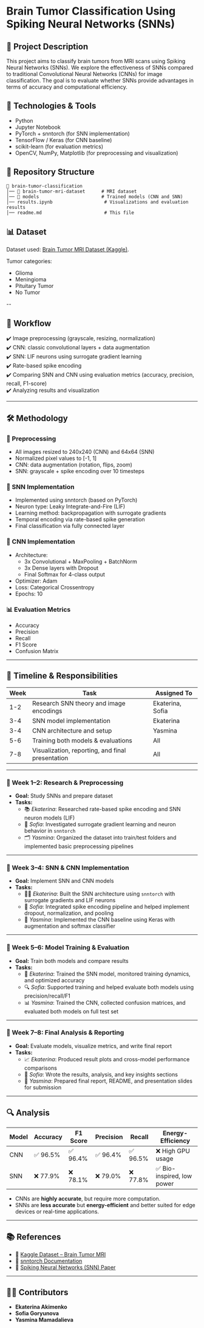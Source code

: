 # Brain Tumor Classification Using Spiking Neural Networks (SNNs)

## 📌 Project Description

This project aims to classify brain tumors from MRI scans using Spiking Neural Networks (SNNs). We explore the effectiveness of SNNs compared to traditional Convolutional Neural Networks (CNNs) for image classification. The goal is to evaluate whether SNNs provide advantages in terms of accuracy and computational efficiency.

## 🔧 Technologies & Tools

- Python
- Jupyter Notebook
- PyTorch + snntorch (for SNN implementation)
- TensorFlow / Keras (for CNN baseline)
- scikit-learn (for evaluation metrics)
- OpenCV, NumPy, Matplotlib (for preprocessing and visualization)

## 📂 Repository Structure

```
📁 brain-tumor-classification
│── 📁 brain-tumor-mri-dataset      # MRI dataset
│── 📁 models                       # Trained models (CNN and SNN)
│── results.ipynb                   # Visualizations and evaluation results
│── readme.md                       # This file
```

## 📊 Dataset

Dataset used: [Brain Tumor MRI Dataset (Kaggle)](https://www.kaggle.com/datasets/masoudnickparvar/brain-tumor-mri-dataset).

Tumor categories:

- Glioma
- Meningioma
- Pituitary Tumor
- No Tumor

--

## 🎯 Workflow

✔️ Image preprocessing (grayscale, resizing, normalization)  
✔️ CNN: classic convolutional layers + data augmentation  
✔️ SNN: LIF neurons using surrogate gradient learning  
✔️ Rate-based spike encoding  
✔️ Comparing SNN and CNN using evaluation metrics (accuracy, precision, recall, F1-score)  
✔️ Analyzing results and visualization  

---

## 🛠 Methodology

### 🧬 Preprocessing
- All images resized to 240x240 (CNN) and 64x64 (SNN)
- Normalized pixel values to [-1, 1]
- CNN: data augmentation (rotation, flips, zoom)
- SNN: grayscale + spike encoding over 10 timesteps

### 🧠 SNN Implementation
- Implemented using snntorch (based on PyTorch)
- Neuron type: Leaky Integrate-and-Fire (LIF)
- Learning method: backpropagation with surrogate gradients
- Temporal encoding via rate-based spike generation
- Final classification via fully connected layer

### 🤖 CNN Implementation
- Architecture:
    - 3x Convolutional + MaxPooling + BatchNorm
    - 3x Dense layers with Dropout
    - Final Softmax for 4-class output
- Optimizer: Adam
- Loss: Categorical Crossentropy
- Epochs: 10

### 📊 Evaluation Metrics
- Accuracy
- Precision
- Recall
- F1 Score
- Confusion Matrix

---

## 🧪 Timeline & Responsibilities

| Week | Task                                               | Assigned To               |
|------|----------------------------------------------------|----------------------------|
| 1-2  | Research SNN theory and image encodings            | Ekaterina, Sofia           |
| 3-4  | SNN model implementation                           | Ekaterina                  |
| 3-4  | CNN architecture and setup                         | Yasmina                    |
| 5-6  | Training both models & evaluations                 | All                        |
| 7-8  | Visualization, reporting, and final presentation   | All                        |

---

### 📌 Week 1–2: Research & Preprocessing
- **Goal:** Study SNNs and prepare dataset
- **Tasks:**
  - 📚 *Ekaterina*: Researched rate-based spike encoding and SNN neuron models (LIF)
  - 🧠 *Sofia*: Investigated surrogate gradient learning and neuron behavior in `snntorch`
  - 🗂️ *Yasmina*: Organized the dataset into train/test folders and implemented basic preprocessing pipelines

---

### 📌 Week 3–4: SNN & CNN Implementation
- **Goal:** Implement SNN and CNN models
- **Tasks:**
  - 👩‍💻 *Ekaterina*: Built the SNN architecture using `snntorch` with surrogate gradients and LIF neurons
  - 🔧 *Sofia*: Integrated spike encoding pipeline and helped implement dropout, normalization, and pooling
  - 🤖 *Yasmina*: Implemented the CNN baseline using Keras with augmentation and softmax classifier

---

### 📌 Week 5–6: Model Training & Evaluation
- **Goal:** Train both models and compare results
- **Tasks:**
  - 🧪 *Ekaterina*: Trained the SNN model, monitored training dynamics, and optimized accuracy
  - 🔍 *Sofia*: Supported training and helped evaluate both models using precision/recall/F1
  - 📊 *Yasmina*: Trained the CNN, collected confusion matrices, and evaluated both models on full test set

---

### 📌 Week 7–8: Final Analysis & Reporting
- **Goal:** Evaluate models, visualize metrics, and write final report
- **Tasks:**
  - 📈 *Ekaterina*: Produced result plots and cross-model performance comparisons
  - 📝 *Sofia*: Wrote the results, analysis, and key insights sections
  - 🎤 *Yasmina*: Prepared final report, README, and presentation slides for submission

---

## 🔍 Analysis

| Model | Accuracy | F1 Score | Precision | Recall | Energy-Efficiency |
|-------|----------|----------|-----------|--------|-------------------|
| CNN   | ✅ 96.5% | ✅ 96.4% | ✅ 96.4%  | ✅ 96.5% | ❌ High GPU usage |
| SNN   | ❌ 77.9% | ❌ 78.1% | ❌ 79.0%  | ❌ 77.8% | ✅ Bio-inspired, low power |

- CNNs are **highly accurate**, but require more computation.
- SNNs are **less accurate** but **energy-efficient** and better suited for edge devices or real-time applications.

---

## 📚 References

- 🧠 [Kaggle Dataset – Brain Tumor MRI](https://www.kaggle.com/datasets/masoudnickparvar/brain-tumor-mri-dataset)
- 🧬 [snntorch Documentation](https://snntorch.readthedocs.io/)
- 🧠 [Spiking Neural Networks (SNN) Paper](https://arxiv.org/abs/1808.02564)

---

## 🧑‍💻 Contributors

- **Ekaterina Akimenko** 
- **Sofia Goryunova**
- **Yasmina Mamadalieva** 
